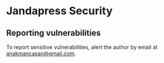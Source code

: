 # Jandapress Security

## Reporting vulnerabilities

To report sensitive vulnerabilities, alert the author by email at anakmancasan@gmail.com.